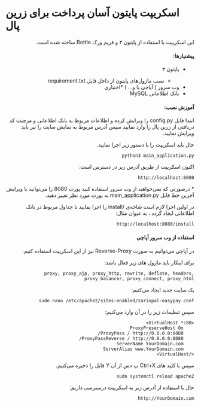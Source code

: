 # اسکریپت پایتون آسان پرداخت برای زرین پال

<div dir='rtl' align='right'>
<p>این اسکریپت با استفاده از پایتون ۳ و فریم ورک Bottle ساخته شده است.</p>
<h4>پیشنیازها:</h4>
<ul>
    <li>پایتون ۳</li>
        <ul>
            <li>نصب ماژول‌های پایتون از داخل فایل requirement.txt</li>
        </ul>
    <li>وب سرور ( آپاچی یا و... ) *اختیاری</li>
    <li>بانک اطلاعاتی MySQL</li>
</ul>
<h4>آموزش نصب:</h4>
<p>ابتدا فایل config.py را ویرایش کرده و اطلاعات مربوط به بانک اطلاعاتی و مرچنت کد دریافتی از زرین پال را وارد نمایید سپس آدرس مربوط به نمایش سایت را نیز باید ویرایش نمایید.</p>
<p>حال باید اسکریپت را با دستور زیر اجرا نمایید.</p>

```
python3 main_application.py
```

<p>اکنون اسکریپت از طریق آدرس زیر در دسترس است:</p>

```
http://localhost:8080
```

<p>* درصورتی که نمی‌خواهید از وب سرور استفاده کنید پورت 8080 را می‌توانید با ویرایش آخرین خط فایل main_application.py به پورت مورد نظر تغییر دهید.</p>
<p>در اولین اجرا لازم است شاخه‌ی /install را اجرا نمایید تا جداول مربوط در بانک اطلاعاتی ایجاد گردد ، به عنوان مثال:</p>

```
http://localhost:8080/install
```

<h4>استفاده از وب سرور آپاچی</h4>
<p>در آپاچی می‌توانیم به صورت Reverse-Proxy نیز از این اسکریپت استفاده کنیم.</p>
<p>برای اینکار باید ماژول های زیر فعال باشد:</p>

```
proxy, proxy_ajp, proxy_http, rewrite, deflate, headers, proxy_balancer, proxy_connect, proxy_html
```

<p>یک سایت جدید ایجاد می‌کنیم:</p>

```
sudo nano /etc/apache2/sites-enabled/zarinpal-easypay.conf
```

<p>سپس تنظیمات زیر را در آن وارد می‌کنیم:</p>
    
```
<VirtualHost *:80>
    ProxyPreserveHost On
    ProxyPass / http://0.0.0.0:8080/
    ProxyPassReverse / http://0.0.0.0:8080/
    ServerName YourDomain.com
    ServerAlias www.YourDomain.com
</VirtualHost>
```
<p>سپس با کلید های Ctrl+X پ دس از آن Y فایل را ذخیره می‌کنیم.</p>

```
sudo systemctl reload apache2
```

<p>حال با استفاده از آدرس زیر به اسکریپت درسترسی داریم:</p>

```
http://YourDomain.com
```
</div>